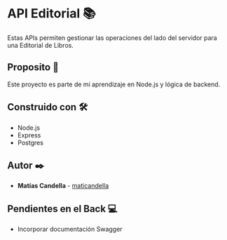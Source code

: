 # API Editorial 📚

Estas APIs permiten gestionar las operaciones del lado del servidor para una Editorial de Libros.

## Proposito 🚀

Este proyecto es parte de mi aprendizaje en Node.js y lógica de backend.

## Construido con 🛠️

* Node.js
* Express
* Postgres

## Autor ✒️

* **Matías Candella** - [maticandella](https://github.com/maticandella)

## Pendientes en el Back :computer:

* Incorporar documentación Swagger